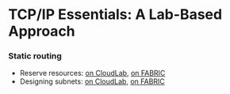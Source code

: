 # TCP/IP Essentials: A Lab-Based Approach

### Static routing

* Reserve resources: [on CloudLab](reserve-cloudlab.md), [on FABRIC](reserve-fabric.md)
* Designing subnets: [on CloudLab](designing-subnets-cloudlab.md), [on FABRIC](designing-subnets-fabric.md)
